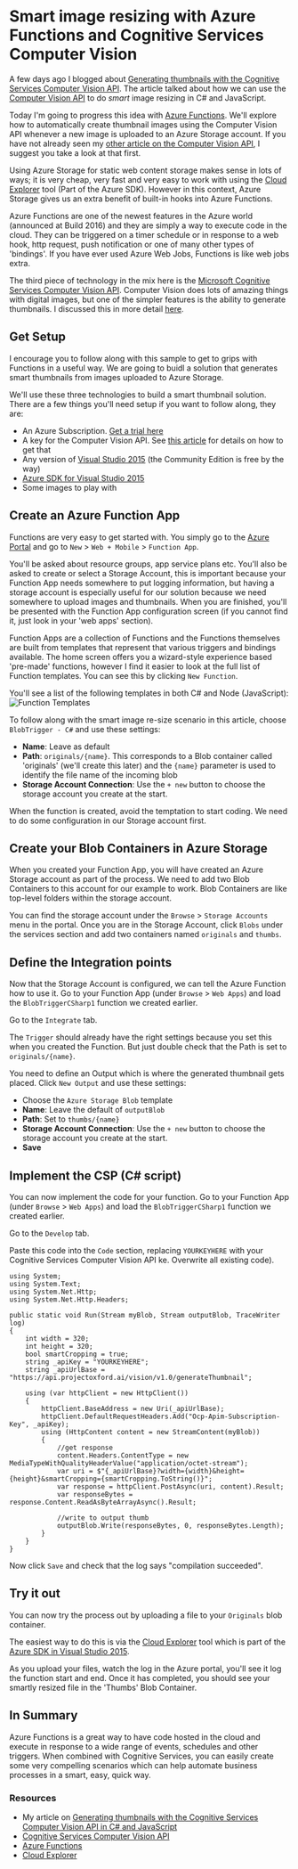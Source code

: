 # Smart image resizing with Azure Functions and Cognitive Services Computer Vision
A few days ago I blogged about [Generating thumbnails with the Cognitive Services Computer Vision API](https://blogs.msdn.microsoft.com/martinkearn/2016/05/03/using-the-microsoft-cognitive-computer-vision-api-in-c-and-javascript/). The article talked about how we can use the [Computer Vision API](https://www.microsoft.com/cognitive-services/en-us/computer-vision-api) to do _smart_ image resizing in C# and JavaScript.

Today I'm going to progress this idea with [Azure Functions](https://azure.microsoft.com/en-us/services/functions/). We'll explore how to automatically create thumbnail images using the Computer Vision API whenever a new image is uploaded to an Azure Storage account. If you have not already seen my [other article on the Computer Vision API](https://blogs.msdn.microsoft.com/martinkearn/2016/05/03/using-the-microsoft-cognitive-computer-vision-api-in-c-and-javascript/), I suggest you take a look at that first.

Using Azure Storage for static web content storage makes sense in lots of ways; it is very cheap, very fast and very easy to work with using the [Cloud Explorer](https://azure.microsoft.com/en-gb/documentation/articles/vs-azure-tools-resources-managing-with-cloud-explorer/) tool (Part of the Azure SDK). However in this context, Azure Storage gives us an extra benefit of built-in hooks into Azure Functions.

Azure Functions are one of the newest features in the Azure world (announced at Build 2016) and they are simply a way to execute code in the cloud. They can be triggered on a timer schedule or in response to a web hook, http request, push notification or one of many other types of 'bindings'. If you have ever used Azure Web Jobs, Functions is like web jobs extra.

The third piece of technology in the mix here is the [Microsoft Cognitive Services Computer Vision API](https://www.microsoft.com/cognitive-services/en-us/computer-vision-api). Computer Vision does lots of amazing things with digital images, but one of the simpler features is the ability to generate thumbnails. I discussed this in more detail [here](https://blogs.msdn.microsoft.com/martinkearn/2016/05/03/using-the-microsoft-cognitive-computer-vision-api-in-c-and-javascript/).

## Get Setup
I encourage you to follow along with this sample to get to grips with Functions in a useful way. We are going to buidl a solution that generates smart thumbnails from images uploaded to Azure Storage.

We'll use these three technologies to build a smart thumbnail solution. There are a few things you'll need setup if you want to follow along, they are:
* An Azure Subscription. [Get a trial here](https://azure.microsoft.com/en-gb/pricing/free-trial/)
* A key for the Computer Vision API. See [this article](https://blogs.msdn.microsoft.com/martinkearn/2016/05/03/using-the-microsoft-cognitive-computer-vision-api-in-c-and-javascript/) for details on how to get that
* Any version of [Visual Studio 2015](https://www.visualstudio.com/) (the Community Edition is free by the way)
* [Azure SDK for Visual Studio 2015](https://azure.microsoft.com/en-gb/downloads/)
* Some images to play with

## Create an Azure Function App
Functions are very easy to get started with. You simply go to the [Azure Portal](http://portal.azure.com/) and go to `New` > `Web + Mobile` > `Function App`.

You'll be asked about resource groups, app service plans etc. You'll also be asked to create or select a Storage Account, this is important because your Function App needs somewhere to put logging information, but having a storage account is especially useful for our solution because we need somewhere to upload images and thumbnails. When you are finished, you'll be presented with the Function App configuration screen (if you cannot find it, just look in your 'web apps' section). 

Function Apps are a collection of Functions and the Functions themselves are built from templates that represent that various triggers and bindings available. The home screen offers you a wizard-style experience based 'pre-made' functions, however I find it easier to look at the full list of Function templates. You can see this by clicking `New Function`.

You'll see a list of the following templates in both C# and Node (JavaScript):
![Function Templates](https://raw.githubusercontent.com/martinkearn/Content/master/Blogs/Images/FunctionTemplates.png)

To follow along with the smart image re-size scenario in this article, choose `BlobTrigger - C#` and use these settings:
* **Name**: Leave as default
* **Path**: `originals/{name}`. This corresponds to a Blob container called 'originals' (we'll create this later) and the `{name}` parameter is used to identify the file name of the incoming blob
* **Storage Account Connection**: Use the `+ new` button to choose the storage account you create at the start.

When the function is created, avoid the temptation to start coding. We need to do some configuration in our Storage account first.

## Create your Blob Containers in Azure Storage
When you created your Function App, you will have created an Azure Storage account as part of the process. We need to add two Blob Containers to this account for our example to work. Blob Containers are like top-level folders within the storage account.

You can find the storage account under the `Browse` > `Storage Accounts` menu in the portal. Once you are in the Storage Account, click `Blobs` under the services section and add two containers named `originals` and `thumbs`.

## Define the Integration points
Now that the Storage Account is configured, we can tell the Azure Function how to use it. Go to your Function App (under `Browse` > `Web Apps`) and load the `BlobTriggerCSharp1` function we created earlier.

Go to the `Integrate` tab.

The `Trigger` should already have the right settings because you set this when you created the Function. But just double check that the Path is set to `originals/{name}`.

You need to define an Output which is where the generated thumbnail gets placed. Click `New Output` and use these settings:
* Choose the `Azure Storage Blob` template
* **Name**: Leave the default of `outputBlob`
* **Path**: Set to `thumbs/{name}`
* **Storage Account Connection**: Use the `+ new` button to choose the storage account you create at the start.
* **Save**

## Implement the CSP (C\# script)
You can now implement the code for your function. Go to your Function App (under `Browse` > `Web Apps`) and load the `BlobTriggerCSharp1` function we created earlier.

Go to the `Develop` tab.

Paste this code into the `Code` section, replacing `YOURKEYHERE` with your Cognitive Services Computer Vision API ke. Overwrite all existing code).
```
using System;
using System.Text;
using System.Net.Http;
using System.Net.Http.Headers;

public static void Run(Stream myBlob, Stream outputBlob, TraceWriter log)
{
    int width = 320;
    int height = 320;
    bool smartCropping = true;
    string _apiKey = "YOURKEYHERE";
    string _apiUrlBase = "https://api.projectoxford.ai/vision/v1.0/generateThumbnail";

    using (var httpClient = new HttpClient())
    {
        httpClient.BaseAddress = new Uri(_apiUrlBase);
        httpClient.DefaultRequestHeaders.Add("Ocp-Apim-Subscription-Key", _apiKey);
        using (HttpContent content = new StreamContent(myBlob))
        {
            //get response
            content.Headers.ContentType = new MediaTypeWithQualityHeaderValue("application/octet-stream");
            var uri = $"{_apiUrlBase}?width={width}&height={height}&smartCropping={smartCropping.ToString()}";
            var response = httpClient.PostAsync(uri, content).Result;
            var responseBytes = response.Content.ReadAsByteArrayAsync().Result;

            //write to output thumb
            outputBlob.Write(responseBytes, 0, responseBytes.Length);
        }
    }
}
```

Now click `Save` and check that the log says "compilation succeeded".

## Try it out
You can now try the process out by uploading a file to your `Originals` blob container.

The easiest way to do this is via the [Cloud Explorer](https://azure.microsoft.com/en-gb/documentation/articles/vs-azure-tools-resources-managing-with-cloud-explorer/) tool which is part of the [Azure SDK in Visual Studio 2015](https://azure.microsoft.com/en-gb/downloads/).

As you upload your files, watch the log in the Azure portal, you'll see it log the function start and end. Once it has completed, you should see your smartly resized file in the 'Thumbs' Blob Container. 

## In Summary
Azure Functions is a great way to have code hosted in the cloud and execute in response to a wide range of events, schedules and other triggers. When combined with Cognitive Services, you can easily create some very compelling scenarios which can help automate business processes in a smart, easy, quick way.

### Resources
* My article on [Generating thumbnails with the Cognitive Services Computer Vision API in C# and JavaScript](https://blogs.msdn.microsoft.com/martinkearn/2016/05/03/using-the-microsoft-cognitive-computer-vision-api-in-c-and-javascript/)
* [Cognitive Services Computer Vision API](https://www.microsoft.com/cognitive-services/en-us/computer-vision-api)
* [Azure Functions](https://azure.microsoft.com/en-us/services/functions/)
* [Cloud Explorer](https://azure.microsoft.com/en-gb/documentation/articles/vs-azure-tools-resources-managing-with-cloud-explorer/)